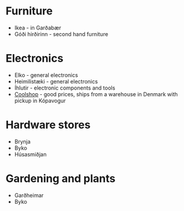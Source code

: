 
# Furniture

 * Ikea - in Garðabær
 * Góði hirðirinn - second hand furniture

# Electronics

 * Elko - general electronics
 * Heimilistæki - general electronics
 * Íhlutir - electronic components and tools
 * [Coolshop](https://www.coolshop.is) - good prices, ships from a warehouse in Denmark with pickup in Kópavogur

# Hardware stores

 * Brynja
 * Byko
 * Húsasmiðjan
 
# Gardening and plants

 * Garðheimar
 * Byko
 
